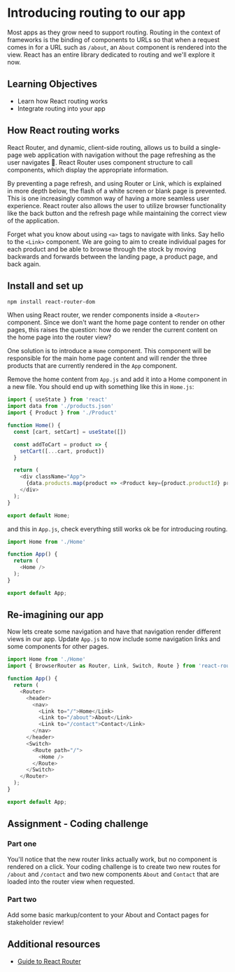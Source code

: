 # Introducing routing to our app

Most apps as they grow need to support routing. Routing in the context of frameworks is the binding of components to URLs so that when a request comes in for a URL such as `/about`, an `About` component is rendered into the view. React has an entire library dedicated to routing and we'll explore it now.

## Learning Objectives

- Learn how React routing works
- Integrate routing into your app

## How React routing works

React Router, and dynamic, client-side routing, allows us to build a single-page web application with navigation without the page refreshing as the user navigates 🤯. React Router uses component structure to call components, which display the appropriate information.

By preventing a page refresh, and using Router or Link, which is explained in more depth below, the flash of a white screen or blank page is prevented. This is one increasingly common way of having a more seamless user experience. React router also allows the user to utilize browser functionality like the back button and the refresh page while maintaining the correct view of the application.

Forget what you know about using `<a>` tags to navigate with links. Say hello to the `<Link>` component. We are going to aim to create individual pages for each product and be able to browse through the stock by moving backwards and forwards between the landing page, a product page, and back again.

## Install and set up

```
npm install react-router-dom
```

When using React router, we render components inside a `<Router>` component. Since we don't want the home page content to render on other pages, this raises the question: how do we render the current content on the home page into the router view?

One solution is to introduce a `Home` component. This component will be responsible for the main home page content and will render the three products that are currently rendered in the `App` component.

Remove the home content from `App.js` and add it into a Home component in a new file. You should end up with something like this in `Home.js`:

```javascript
import { useState } from 'react'
import data from './products.json'
import { Product } from './Product'

function Home() {
  const [cart, setCart] = useState([])

  const addToCart = product => {
    setCart([...cart, product])
  }

  return (
    <div className="App">
      {data.products.map(product => <Product key={product.productId} product={product} addToCart={addToCart} />)}
    </div>
  );
}

export default Home;
```

and this in `App.js`, check everything still works ok be for introducing routing.

```javascript
import Home from './Home'

function App() {
  return (
    <Home />
  );
}

export default App;
```

## Re-imagining our app

Now lets create some navigation and have that navigation render different views in our app. Update `App.js` to now include some navigation links and some components for other pages.

```javascript
import Home from './Home'
import { BrowserRouter as Router, Link, Switch, Route } from 'react-router-dom'

function App() {
  return (
    <Router>
      <header>
        <nav>
          <Link to="/">Home</Link>
          <Link to="/about">About</Link>
          <Link to="/contact">Contact</Link>
        </nav>
      </header>
      <Switch>
        <Route path="/">
          <Home />
        </Route>
      </Switch>
    </Router>
  );
}

export default App;
```

## Assignment - Coding challenge

### Part one

You'll notice that the new router links actually work, but no component is rendered on a click. Your coding challenge is to create two new routes for `/about` and `/contact` and two new components `About` and `Contact` that are loaded into the router view when requested.

### Part two

Add some basic markup/content to your About and Contact pages for stakeholder review!

## Additional resources

- [Guide to React Router](https://reactrouter.com/web/guides/quick-start)
